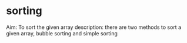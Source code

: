 # sorting
Aim: To sort the given array
description: there are two methods to sort a given array, bubble sorting and simple sorting
